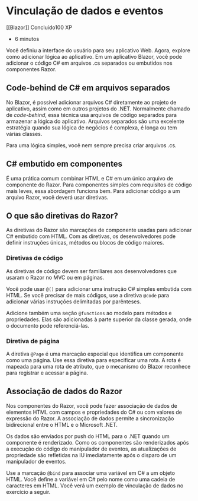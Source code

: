 # Vinculação de dados e eventos
[[Blazor]]
Concluído100 XP

-   6 minutos

Você definiu a interface do usuário para seu aplicativo Web. Agora, explore como adicionar lógica ao aplicativo. Em um aplicativo Blazor, você pode adicionar o código C# em arquivos .cs separados ou embutidos nos componentes Razor.

## Code-behind de C# em arquivos separados

No Blazor, é possível adicionar arquivos C# diretamente ao projeto de aplicativo, assim como em outros projetos do .NET. Normalmente chamado de _code-behind_, essa técnica usa arquivos de código separados para armazenar a lógica do aplicativo. Arquivos separados são uma excelente estratégia quando sua lógica de negócios é complexa, é longa ou tem várias classes.

Para uma lógica simples, você nem sempre precisa criar arquivos .cs.

## C# embutido em componentes

É uma prática comum combinar HTML e C# em um único arquivo de componente do Razor. Para componentes simples com requisitos de código mais leves, essa abordagem funciona bem. Para adicionar código a um arquivo Razor, você deverá usar diretivas.

## O que são diretivas do Razor?

As diretivas do Razor são marcações de componente usadas para adicionar C# embutido com HTML. Com as diretivas, os desenvolvedores pode definir instruções únicas, métodos ou blocos de código maiores.

### Diretivas de código

As diretivas de código devem ser familiares aos desenvolvedores que usaram o Razor no MVC ou em páginas.

Você pode usar `@()` para adicionar uma instrução C# simples embutida com HTML. Se você precisar de mais códigos, use a diretiva `@code` para adicionar várias instruções delimitadas por parênteses.

Adicione também uma seção `@functions` ao modelo para métodos e propriedades. Elas são adicionadas à parte superior da classe gerada, onde o documento pode referenciá-las.

### Diretiva de página

A diretiva `@Page` é uma marcação especial que identifica um componente como uma página. Use essa diretiva para especificar uma rota. A rota é mapeada para uma rota de atributo, que o mecanismo do Blazor reconhece para registrar e acessar a página.

## Associação de dados do Razor

Nos componentes do Razor, você pode fazer associação de dados de elementos HTML com campos e propriedades do C# ou com valores de expressão do Razor. A associação de dados permite a sincronização bidirecional entre o HTML e o Microsoft .NET.

Os dados são enviados por push do HTML para o .NET quando um componente é renderizado. Como os componentes são renderizados após a execução do código do manipulador de eventos, as atualizações de propriedade são refletidas na IU imediatamente após o disparo de um manipulador de eventos.

Use a marcação `@bind` para associar uma variável em C# a um objeto HTML. Você define a variável em C# pelo nome como uma cadeia de caracteres em HTML. Você verá um exemplo de vinculação de dados no exercício a seguir.